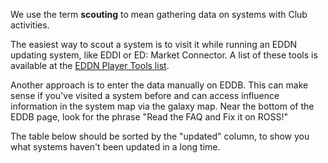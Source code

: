 We use the term **scouting** to mean gathering data on systems with Club activities.

The easiest way to scout a system is to visit it while running an EDDN updating system, like EDDI or ED:
Market Connector.  A list of these tools is available at the [EDDN Player Tools list](https://github.com/EDSM-NET/EDDN/wiki#player-tools).

Another approach is to enter the data manually on EDDB.  This can make sense if you've visited a system before and can
access influence information in the system map via the galaxy map.  Near the bottom of the EDDB page, look for the
phrase "Read the FAQ and Fix it on ROSS!"

The table below should be sorted by the "updated" column, to show you what systems haven't been updated in a long time.